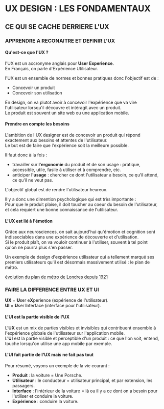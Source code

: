 # UX DESIGN : LES FONDAMENTAUX

## CE QUI SE CACHE DERRIERE L'UX

### APPRENDRE A RECONAITRE ET DEFINIR L'UX

#### Qu'est-ce que l'UX ?

l'UX est un accronyme anglais pour **User Experience**.<br>
En Français, on parle d'Expérience Utilisateur.<br>

l'UX est un ensemble de normes et bonnes pratiques donc l'objectif est de :
* Concevoir un produit
* Concevoir son utilisation

En design, on va plutot avoir à concevoir l'expérience que va vire l'utilisateur lorsqu'il découvre et intéragit avec un produit.<br>
Le produit est souvent un site web ou une application mobile.<br>

#### Prendre en compte les besoins

L'ambition de l'UX designer est de concevoir un produit qui répond exactement aux besoins et attentes de l'utilisateur.<br>
Le but est de faire que l'expérience soit la meilleure possible.<br>

Il faut donc à la fois :
* travailler sur l'**ergonomie** du produit et de son usage : pratique, accessible, utile, fasile à utiliser et à comprendre, etc.
* anticiper l'**usage** : chercher ce dont l'utilisateur a besoin, ce qu'il attend, ce qu'il ne veut pas.

L'objectif global est de rendre l'utilisateur heureux.

Il y a donc une dimention psychologique qui est très importante :<br>
Pour que le produit plaise, il doit toucher au coeur du besoin de l'utilisateur, et cela requiert une bonne connaissance de l'utilisateur.<br>

#### L'UX est lié à l'émotion

Grâce aux neurosciences, on sait aujourd'hui qu'émotion et cognition sont indissociables dans une expérience de découverte et d'utilisation.<br>
Si le produit plaît, on va vouloir continuer à l'utiliser, souvent à tel point qu'on ne pourra plus s'en passer.<br>

Un exemple de design d'expérience utilisateur qui a tellement marqué ses premiers utilisateurs qu'il est désormais massivement utilisé : le plan de métro.

<a href="http://www.clarksbury.com/cdl/maps.html">évolution du plan de métro de Londres depuis 1921</a>

### FAIRE LA DIFFERENCE ENTRE UX ET UI

**UX** = **U**ser e**X**perience (expérience de l'utilisateur).<br>
**UI** = **U**ser **I**nterface (interface pour l'utilisateur).<br>

#### L'UI est la partie visible de l'UX

L'**UX** est un mix de parties visibles et invisibles qui contribuent ensemble à l'expérience globale de l'utilisateur sur l'application mobile.<br>
L'**UI** est la partie visible et perceptible d'un produit : ce que l'on voit, entend, touche lorsqu'on utilise une app mobile par exemple.<br>

#### L'UI fait partie de l'UX mais ne fait pas tout

Pour résumé, voyons un exemple de la vie courant :
* **Produit** : la voiture = Une Porsche.
* **Utilisateur** : le conducteur = utilisateur principal, et par extension, les passagers.
* **Interface** : l'intérieur de la voiture = là ou il y a ce dont on a besoin pour l'utiliser et conduire la voiture.
* **Expérience** : conduire la voiture.

